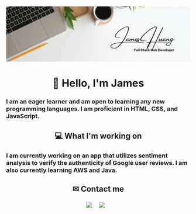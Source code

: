 ![header](https://github.com/JamesHuang0/JamesHuang0/blob/main/profile%20banner.png?raw=true)

<h1 align="center"> 👋 Hello, I'm James </h1>  

<h3> I am an eager learner and am open to learning any new programming languages. I am proficient in HTML, CSS, and JavaScript. </h3>

<h2 align="center"> 💻 What I'm working on </h2>
<h3> I am currently working on an app that utilizes sentiment analysis to verify the authenticity of Google user reviews. I am also currently learning AWS and Java. </h3>

<h2 align="center"> ✉ Contact me </h2>

<h3 align="center">
  <a target="_blank"href="https://www.linkedin.com/in/james-huang-b4088622a/"><img src="https://img.shields.io/badge/linkedin-%230077B5.svg?&style=for-the-badge&logo=linkedin&logoColor=white" /></a>&nbsp;&nbsp;&nbsp;&nbsp;
  <a href="mailto:jahuangtx@gmail.com"><img src="https://img.shields.io/badge/gmail-%23D14836.svg?&style=for-the-badge&logo=gmail&logoColor=white" /></a>&nbsp;&nbsp;&nbsp;&nbsp;
</h3>
